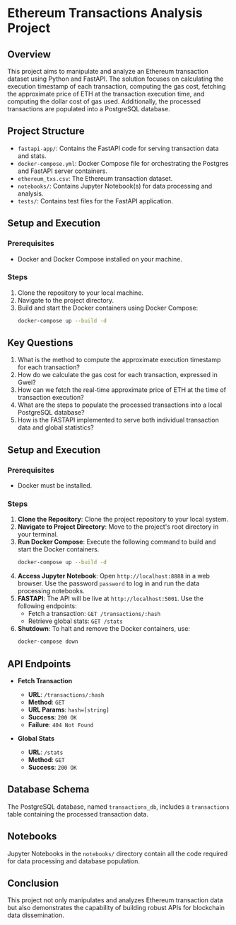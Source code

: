 # Ethereum Transactions Analysis Project

## Overview
This project aims to manipulate and analyze an Ethereum transaction dataset using Python and FastAPI. The solution focuses on calculating the execution timestamp of each transaction, computing the gas cost, fetching the approximate price of ETH at the transaction execution time, and computing the dollar cost of gas used. Additionally, the processed transactions are populated into a PostgreSQL database.

## Project Structure
- `fastapi-app/`: Contains the FastAPI code for serving transaction data and stats.
- `docker-compose.yml`: Docker Compose file for orchestrating the Postgres and FastAPI server containers.
- `ethereum_txs.csv`: The Ethereum transaction dataset.
- `notebooks/`: Contains Jupyter Notebook(s) for data processing and analysis.
- `tests/`: Contains test files for the FastAPI application.

## Setup and Execution

### Prerequisites
- Docker and Docker Compose installed on your machine.

### Steps
1. Clone the repository to your local machine.
2. Navigate to the project directory.
3. Build and start the Docker containers using Docker Compose:
   ```bash
   docker-compose up --build -d

## Key Questions
1. What is the method to compute the approximate execution timestamp for each transaction?
2. How do we calculate the gas cost for each transaction, expressed in Gwei?
3. How can we fetch the real-time approximate price of ETH at the time of transaction execution?
4. What are the steps to populate the processed transactions into a local PostgreSQL database?
5. How is the FASTAPI implemented to serve both individual transaction data and global statistics?

## Setup and Execution

### Prerequisites
- Docker must be installed.

### Steps
1. **Clone the Repository**: Clone the project repository to your local system.
2. **Navigate to Project Directory**: Move to the project's root directory in your terminal.
3. **Run Docker Compose**: Execute the following command to build and start the Docker containers.
    ```bash
    docker-compose up --build -d
    ```
4. **Access Jupyter Notebook**: Open `http://localhost:8888` in a web browser. Use the password `password` to log in and run the data processing notebooks.
5. **FASTAPI**: The API will be live at `http://localhost:5001`. Use the following endpoints:
    - Fetch a transaction: `GET /transactions/:hash`
    - Retrieve global stats: `GET /stats`
6. **Shutdown**: To halt and remove the Docker containers, use:
    ```bash
    docker-compose down
    ```

## API Endpoints
- **Fetch Transaction**
  - **URL**: `/transactions/:hash`
  - **Method**: `GET`
  - **URL Params**: `hash=[string]`
  - **Success**: `200 OK`
  - **Failure**: `404 Not Found`

- **Global Stats**
  - **URL**: `/stats`
  - **Method**: `GET`
  - **Success**: `200 OK`

## Database Schema
The PostgreSQL database, named `transactions_db`, includes a `transactions` table containing the processed transaction data.

## Notebooks
Jupyter Notebooks in the `notebooks/` directory contain all the code required for data processing and database population.

## Conclusion
This project not only manipulates and analyzes Ethereum transaction data but also demonstrates the capability of building robust APIs for blockchain data dissemination.